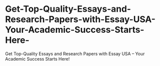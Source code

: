 # Get-Top-Quality-Essays-and-Research-Papers-with-Essay-USA-Your-Academic-Success-Starts-Here-
Get Top-Quality Essays and Research Papers with Essay USA – Your Academic Success Starts Here!
